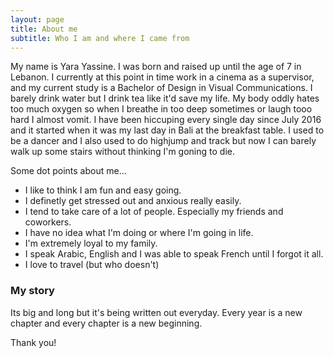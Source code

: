 ```yaml
---
layout: page
title: About me
subtitle: Who I am and where I came from
---
```


My name is Yara Yassine. I was born and raised up until the age of 7 in Lebanon. I currently at this point in time work in a cinema as a supervisor, and my current study is a Bachelor of Design in Visual Communications. I barely drink water but I drink tea like it'd save my life. My body oddly hates too much oxygen so when I breathe in too deep sometimes or laugh tooo hard I almost vomit. I have been hiccuping every single day since July 2016 and it started when it was my last day in Bali at the breakfast table. I used to be a dancer and I also used to do highjump and track but now I can barely walk up some stairs without thinking I'm goning to die. 

Some dot points about me... 

- I like to think I am fun and easy going.
- I definetly get stressed out and anxious really easily.
- I tend to take care of a lot of people. Especially my friends and coworkers. 
- I have no idea what I'm doing or where I'm going in life. 
- I'm extremely loyal to my family.
- I speak Arabic, English and I was able to speak French until I forgot it all. 
- I love to travel (but who doesn't) 


### My story
Its big and long but it's being written out everyday. Every year is a new chapter and every chapter is a new beginning. 

Thank you! 

